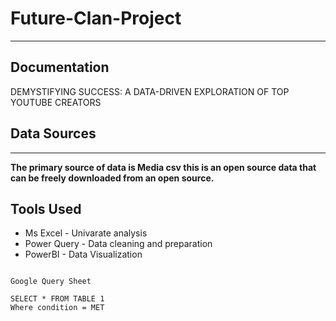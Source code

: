 # Future-Clan-Project
---
## Documentation 

DEMYSTIFYING  SUCCESS: A DATA-DRIVEN EXPLORATION OF TOP YOUTUBE CREATORS

## Data Sources
---
**The primary source of data is Media csv this is an open source data that can be freely downloaded from an open source.**

## Tools Used

- Ms Excel - Univarate analysis
- Power Query - Data cleaning and preparation
- PowerBI - Data Visualization


~~~

Google Query Sheet

SELECT * FROM TABLE 1
Where condition = MET
~~~

